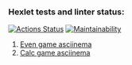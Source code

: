 ### Hexlet tests and linter status:
[![Actions Status](https://github.com/panay/java-project-61/actions/workflows/hexlet-check.yml/badge.svg)](https://github.com/panay/java-project-61/actions) [![Maintainability](https://api.codeclimate.com/v1/badges/2328c49d9c59fca3dc09/maintainability)](https://codeclimate.com/github/panay/java-project-61/maintainability)

1. [Even game asciinema](https://asciinema.org/a/TT1q86cOVJAL9xh6ZEevVvru7)
2. [Calc game asciinema](https://asciinema.org/a/jomaYTFFYmlZWHQ33vELrtlkU)